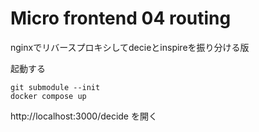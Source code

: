 # Micro frontend 04 routing

nginxでリバースプロキシしてdecieとinspireを振り分ける版

起動する

```terminal
git submodule --init
docker compose up
```

http://localhost:3000/decide を開く